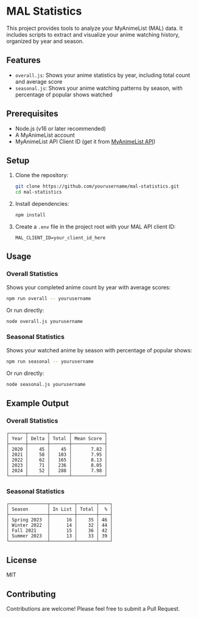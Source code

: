 # MAL Statistics

This project provides tools to analyze your MyAnimeList (MAL) data. It includes scripts to extract and visualize your anime watching history, organized by year and season.

## Features

- `overall.js`: Shows your anime statistics by year, including total count and average score
- `seasonal.js`: Shows your anime watching patterns by season, with percentage of popular shows watched

## Prerequisites

- Node.js (v16 or later recommended)
- A MyAnimeList account
- MyAnimeList API Client ID (get it from [MyAnimeList API](https://myanimelist.net/apiconfig))

## Setup

1. Clone the repository:
   ```bash
   git clone https://github.com/yourusername/mal-statistics.git
   cd mal-statistics
   ```

2. Install dependencies:
   ```bash
   npm install
   ```

3. Create a `.env` file in the project root with your MAL API client ID:
   ```
   MAL_CLIENT_ID=your_client_id_here
   ```

## Usage

### Overall Statistics

Shows your completed anime count by year with average scores:

```bash
npm run overall -- yourusername
```

Or run directly:

```bash
node overall.js yourusername
```

### Seasonal Statistics

Shows your watched anime by season with percentage of popular shows:

```bash
npm run seasonal -- yourusername
```

Or run directly:

```bash
node seasonal.js yourusername
```

## Example Output

### Overall Statistics
```
┌──────┬───────┬───────┬────────────┐
│ Year │ Delta │ Total │ Mean Score │
├──────┼───────┼───────┼────────────┤
│ 2020 │    45 │    45 │       7.82 │
│ 2021 │    58 │   103 │       7.95 │
│ 2022 │    62 │   165 │       8.13 │
│ 2023 │    71 │   236 │       8.05 │
│ 2024 │    52 │   288 │       7.98 │
└──────┴───────┴───────┴────────────┘
```

### Seasonal Statistics
```
┌──────────────┬─────────┬───────┬────┐
│ Season       │ In List │ Total │  % │
├──────────────┼─────────┼───────┼────┤
│ Spring 2023  │      16 │    35 │ 46 │
│ Winter 2022  │      14 │    32 │ 44 │
│ Fall 2021    │      15 │    36 │ 42 │
│ Summer 2023  │      13 │    33 │ 39 │
└──────────────┴─────────┴───────┴────┘
```

## License

MIT

## Contributing

Contributions are welcome! Please feel free to submit a Pull Request.
